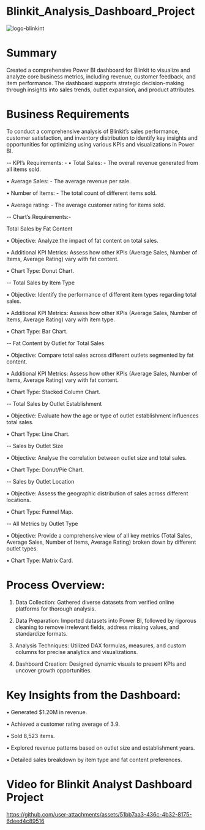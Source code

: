 # Blinkit_Analysis_Dashboard_Project
![logo-blinkint](https://github.com/user-attachments/assets/84a9033a-98db-42d9-a72f-c4ebd65060c3)

# Summary 

Created a comprehensive Power BI dashboard for Blinkit to visualize and analyze core business metrics, including revenue, customer feedback, and item performance. 
The dashboard supports strategic decision-making through insights into sales trends, outlet expansion, and product attributes.

# Business Requirements
To conduct a comprehensive analysis of Blinkit’s sales performance, customer satisfaction, and inventory distribution to identify key insights and opportunities for optimizing using various KPIs and visualizations in Power BI.

-- KPI’s Requirements: - 
•	Total Sales: - The overall revenue generated from all items sold.

•	Average Sales: - The average revenue per sale. 

•	Number of Items: - The total count of different items sold. 

•	Average rating: - The average customer rating for items sold.

-- Chart’s Requirements:-
 
Total Sales by Fat Content

•	Objective: Analyze the impact of fat content on total sales.

•	Additional KPI Metrics: Assess how other KPIs (Average Sales, Number of Items, Average Rating) vary with fat content.

•	Chart Type: Donut Chart.

-- Total Sales by Item Type

•	Objective: Identify the performance of different item types regarding total sales.

•	Additional KPI Metrics: Assess how other KPIs (Average Sales, Number of Items, Average Rating) vary with item type.

•	Chart Type: Bar Chart.

-- Fat Content by Outlet for Total Sales

•	Objective: Compare total sales across different outlets segmented by fat content.

•	Additional KPI Metrics: Assess how other KPIs (Average Sales, Number of Items, Average Rating) vary with fat content.

•	Chart Type: Stacked Column Chart.

-- Total Sales by Outlet Establishment

•	Objective: Evaluate how the age or type of outlet establishment influences total sales.

•	Chart Type: Line Chart.

 -- Sales by Outlet Size
 
•	Objective: Analyse the correlation between outlet size and total sales.

•	Chart Type: Donut/Pie Chart.

-- Sales by Outlet Location

•	Objective: Assess the geographic distribution of sales across different locations.

•	Chart Type: Funnel Map.

-- All Metrics by Outlet Type

•	Objective: Provide a comprehensive view of all key metrics (Total Sales, Average Sales, Number of Items, Average Rating) broken down by different outlet types.

•	Chart Type: Matrix Card.






# Process Overview:
1.	Data Collection: Gathered diverse datasets from verified online platforms for thorough analysis.
   
2.	Data Preparation: Imported datasets into Power BI, followed by rigorous cleaning to remove irrelevant fields, address missing values, and standardize formats.
   
3.	Analysis Techniques: Utilized DAX formulas, measures, and custom columns for precise analytics and visualizations.

4.	Dashboard Creation: Designed dynamic visuals to present KPIs and uncover growth opportunities.



# Key Insights from the Dashboard:

•	Generated $1.20M in revenue.

•	Achieved a customer rating average of 3.9.

•	Sold 8,523 items.

•	Explored revenue patterns based on outlet size and establishment years.

•	Detailed sales breakdown by item type and fat content preferences.

# Video for Blinkit Analyst Dashboard Project

https://github.com/user-attachments/assets/51bb7aa3-436c-4b32-8175-6deed4c89516






